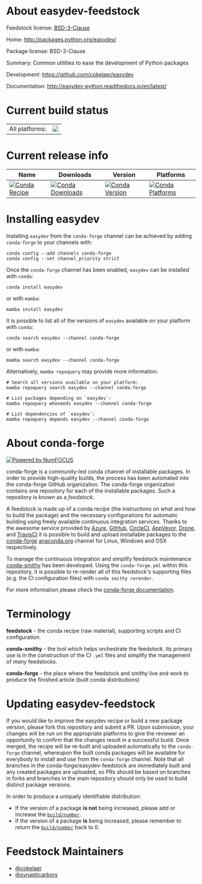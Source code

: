 About easydev-feedstock
=======================

Feedstock license: [BSD-3-Clause](https://github.com/conda-forge/easydev-feedstock/blob/main/LICENSE.txt)

Home: http://packages.python.org/easydev/

Package license: BSD-3-Clause

Summary: Common utilities to ease the development of Python packages

Development: https://github.com/cokelaer/easydev

Documentation: http://easydev-python.readthedocs.io/en/latest/

Current build status
====================


<table><tr><td>All platforms:</td>
    <td>
      <a href="https://dev.azure.com/conda-forge/feedstock-builds/_build/latest?definitionId=4856&branchName=main">
        <img src="https://dev.azure.com/conda-forge/feedstock-builds/_apis/build/status/easydev-feedstock?branchName=main">
      </a>
    </td>
  </tr>
</table>

Current release info
====================

| Name | Downloads | Version | Platforms |
| --- | --- | --- | --- |
| [![Conda Recipe](https://img.shields.io/badge/recipe-easydev-green.svg)](https://anaconda.org/conda-forge/easydev) | [![Conda Downloads](https://img.shields.io/conda/dn/conda-forge/easydev.svg)](https://anaconda.org/conda-forge/easydev) | [![Conda Version](https://img.shields.io/conda/vn/conda-forge/easydev.svg)](https://anaconda.org/conda-forge/easydev) | [![Conda Platforms](https://img.shields.io/conda/pn/conda-forge/easydev.svg)](https://anaconda.org/conda-forge/easydev) |

Installing easydev
==================

Installing `easydev` from the `conda-forge` channel can be achieved by adding `conda-forge` to your channels with:

```
conda config --add channels conda-forge
conda config --set channel_priority strict
```

Once the `conda-forge` channel has been enabled, `easydev` can be installed with `conda`:

```
conda install easydev
```

or with `mamba`:

```
mamba install easydev
```

It is possible to list all of the versions of `easydev` available on your platform with `conda`:

```
conda search easydev --channel conda-forge
```

or with `mamba`:

```
mamba search easydev --channel conda-forge
```

Alternatively, `mamba repoquery` may provide more information:

```
# Search all versions available on your platform:
mamba repoquery search easydev --channel conda-forge

# List packages depending on `easydev`:
mamba repoquery whoneeds easydev --channel conda-forge

# List dependencies of `easydev`:
mamba repoquery depends easydev --channel conda-forge
```


About conda-forge
=================

[![Powered by
NumFOCUS](https://img.shields.io/badge/powered%20by-NumFOCUS-orange.svg?style=flat&colorA=E1523D&colorB=007D8A)](https://numfocus.org)

conda-forge is a community-led conda channel of installable packages.
In order to provide high-quality builds, the process has been automated into the
conda-forge GitHub organization. The conda-forge organization contains one repository
for each of the installable packages. Such a repository is known as a *feedstock*.

A feedstock is made up of a conda recipe (the instructions on what and how to build
the package) and the necessary configurations for automatic building using freely
available continuous integration services. Thanks to the awesome service provided by
[Azure](https://azure.microsoft.com/en-us/services/devops/), [GitHub](https://github.com/),
[CircleCI](https://circleci.com/), [AppVeyor](https://www.appveyor.com/),
[Drone](https://cloud.drone.io/welcome), and [TravisCI](https://travis-ci.com/)
it is possible to build and upload installable packages to the
[conda-forge](https://anaconda.org/conda-forge) [anaconda.org](https://anaconda.org/)
channel for Linux, Windows and OSX respectively.

To manage the continuous integration and simplify feedstock maintenance
[conda-smithy](https://github.com/conda-forge/conda-smithy) has been developed.
Using the ``conda-forge.yml`` within this repository, it is possible to re-render all of
this feedstock's supporting files (e.g. the CI configuration files) with ``conda smithy rerender``.

For more information please check the [conda-forge documentation](https://conda-forge.org/docs/).

Terminology
===========

**feedstock** - the conda recipe (raw material), supporting scripts and CI configuration.

**conda-smithy** - the tool which helps orchestrate the feedstock.
                   Its primary use is in the construction of the CI ``.yml`` files
                   and simplify the management of *many* feedstocks.

**conda-forge** - the place where the feedstock and smithy live and work to
                  produce the finished article (built conda distributions)


Updating easydev-feedstock
==========================

If you would like to improve the easydev recipe or build a new
package version, please fork this repository and submit a PR. Upon submission,
your changes will be run on the appropriate platforms to give the reviewer an
opportunity to confirm that the changes result in a successful build. Once
merged, the recipe will be re-built and uploaded automatically to the
`conda-forge` channel, whereupon the built conda packages will be available for
everybody to install and use from the `conda-forge` channel.
Note that all branches in the conda-forge/easydev-feedstock are
immediately built and any created packages are uploaded, so PRs should be based
on branches in forks and branches in the main repository should only be used to
build distinct package versions.

In order to produce a uniquely identifiable distribution:
 * If the version of a package **is not** being increased, please add or increase
   the [``build/number``](https://docs.conda.io/projects/conda-build/en/latest/resources/define-metadata.html#build-number-and-string).
 * If the version of a package **is** being increased, please remember to return
   the [``build/number``](https://docs.conda.io/projects/conda-build/en/latest/resources/define-metadata.html#build-number-and-string)
   back to 0.

Feedstock Maintainers
=====================

* [@cokelaer](https://github.com/cokelaer/)
* [@synapticarbors](https://github.com/synapticarbors/)

